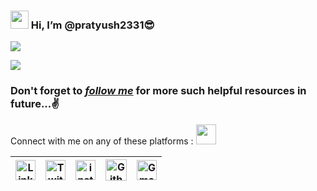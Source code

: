### <img src="https://github.com/TheDudeThatCode/TheDudeThatCode/blob/master/Assets/Hi.gif" width="29px"> Hi, I’m @pratyush2331😎

![](https://komarev.com/ghpvc/?username=pratyush2331&style=plastic)

<img src="https://github-readme-stats.vercel.app/api?username=pratyush2331&bg_color=30,e96443,904e95&title_color=fff&text_color=fff&icon_color=79ff97&count_private=true&show_icons=true" />
<!---- 💞️ I’m looking to collaborate on ...
- 📫 How to reach me ...--->

### Don't forget to *[follow me]* for more such helpful resources in future...✌️

<span>Connect with me on any of these platforms :
<img src="https://github.com/TheDudeThatCode/TheDudeThatCode/blob/master/Assets/Handshake.gif" height="32px">
</span>

| [<img src="https://github.com/TheDudeThatCode/TheDudeThatCode/blob/master/Assets/Linkedin.svg" alt="Linkedin Logo" width="32">](https://www.linkedin.com/in/pratyush-raj-40b45ab2/) | [<img src="https://github.com/TheDudeThatCode/TheDudeThatCode/blob/master/Assets/Twitter.svg" alt="Twitter Logo" width="32">](https://twitter.com/pratyush2331/) | [<img src="https://github.com/TheDudeThatCode/TheDudeThatCode/blob/master/Assets/Instagram.svg" alt="instagram logo" width="32">](https://www.instagram.com/pratyush2331/) | [<img src="https://cdn0.iconfinder.com/data/icons/shift-logotypes/32/Github-512.png" alt="Github logo" width="34">](https://github.com/pratyush2331) | [<img src="https://github.com/TheDudeThatCode/TheDudeThatCode/blob/master/Assets/Gmail.svg" alt="Gmail logo" height="32">](mailto:pratyush2331@gmail.com)
|:---:|:---:|:---:|:---:|:---:|





[GitHub]: <https://github.com/pratyush2331/>
[follow me]: <https://github.com/pratyush2331/>
